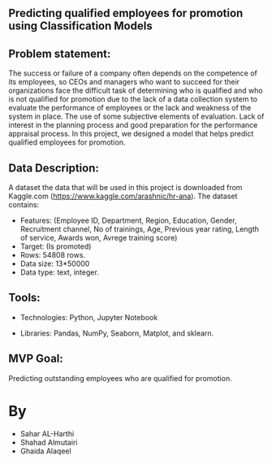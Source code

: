 ## Predicting qualified employees for promotion using Classification Models


## Problem statement:
The success or failure of a company often depends on the competence of its employees, so CEOs and managers who want to succeed for their organizations face the difficult task of determining who is qualified and who is not qualified for promotion due to the lack of a data collection system to evaluate the performance of employees or the lack and weakness of the system in place. The use of some subjective elements of evaluation. Lack of interest in the planning process and good preparation for the performance appraisal process. In this project, we designed a model that helps predict qualified employees for promotion.







## Data Description: 
A dataset the data that will be used in this project is downloaded from Kaggle.com (https://www.kaggle.com/arashnic/hr-ana). The dataset contains:
* Features: (Employee ID,	Department,	Region, Education,	Gender,	Recruitment channel, No of trainings,	Age,	Previous year rating,	Length of service,	Awards won,	Avrege training score)
* Target: (Is promoted)
* Rows: 54808 rows.
* Data size: 13*50000
* Data type: text, integer.





## Tools:

* Technologies: Python, Jupyter Notebook
 
* Libraries: Pandas, NumPy, Seaborn, Matplot, and sklearn.



## MVP Goal:

Predicting outstanding employees who are qualified for promotion.


# By

* Sahar AL-Harthi 
*  Shahad Almutairi
*  Ghaida Alaqeel  

